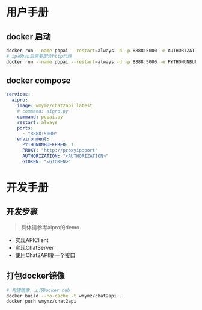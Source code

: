 # 用户手册

## docker 启动

```bash
docker run --name popai --restart=always -d -p 8888:5000 -e AUTHORIZATION=<AUTHORIZATION> -e GTOKEN=<GTOKEN> wmymz/chat2api popai.py
# ip被ban后需要配合http代理
docker run --name popai --restart=always -d -p 8888:5000 -e PYTHONUNBUFFERED=1 -e AUTHORIZATION=<AUTHORIZATION> -e GTOKEN=<GTOKEN> -e PROXY=http://proxyip:port wmymz/chat2api popai.py

```

## docker compose

```yaml
services:
  aipro:
    image: wmymz/chat2api:latest
    # command: aipro.py
    command: popai.py
    restart: always
    ports:
      - "8888:5000"
    environment:
      PYTHONUNBUFFERED: 1
      PROXY: "http://proxyip:port"
      AUTHORIZATION: "<AUTHORIZATION>"
      GTOKEN: "<GTOKEN>"
```

# 开发手册

## 开发步骤

> 具体请参考aipro的demo

* 实现APIClient
* 实现ChatServer
* 使用Chat2API糊一个接口

## 打包docker镜像

```bash
# 构建镜像，上传Docker hub
docker build --no-cache -t wmymz/chat2api .
docker push wmymz/chat2api
```
